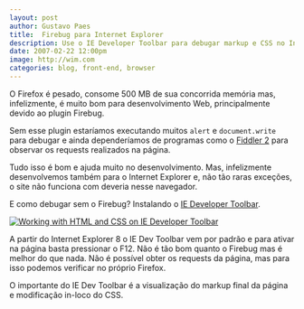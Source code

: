 ```yaml
---
layout: post
author: Gustavo Paes
title:  Firebug para Internet Explorer
description: Use o IE Developer Toolbar para debugar markup e CSS no Internet Explorer. Ele é o Firebug para o Internet Explorer.
date: 2007-02-22 12:00pm
image: http://wim.com
categories: blog, front-end, browser
---
```

O Firefox é pesado, consome 500 MB de sua concorrida memória mas, infelizmente, é muito bom para desenvolvimento Web, principalmente devido ao plugin Firebug.

Sem esse plugin estaríamos executando muitos `alert` e `document.write` para debugar e ainda dependeríamos de programas como o [Fiddler 2](http://www.fiddler2.com/fiddler2/) para observar os requests realizados na página.

Tudo isso é bom e ajuda muito no desenvolvimento. Mas, infelizmente desenvolvemos também para o Internet Explorer e, não tão raras exceções, o site não funciona com deveria nesse navegador.

E como debugar sem o Firebug? Instalando o [IE Developer Toolbar](http://www.microsoft.com/downloads/en/details.aspx?FamilyID=95e06cbe-4940-4218-b75d-b8856fced535).

[![Working with HTML and CSS on IE Developer Toolbar](//gustavopaes.net/images/2007_firebug-para-internet-explorer.png "Working with HTML and CSS on IE Developer Toolbar")](http://blogs.msdn.com/b/ie/archive/2008/09/03/developer-tools-in-internet-explorer-8-beta-2.aspx)

A partir do Internet Explorer 8 o IE Dev Toolbar vem por padrão e para ativar na página basta pressionar o F12. Não é tão bom quanto o Firebug mas é melhor do que nada. Não é possível obter os requests da página, mas para isso podemos verificar no próprio Firefox.

O importante do IE Dev Toolbar é a visualização do markup final da página e modificação in-loco do CSS.